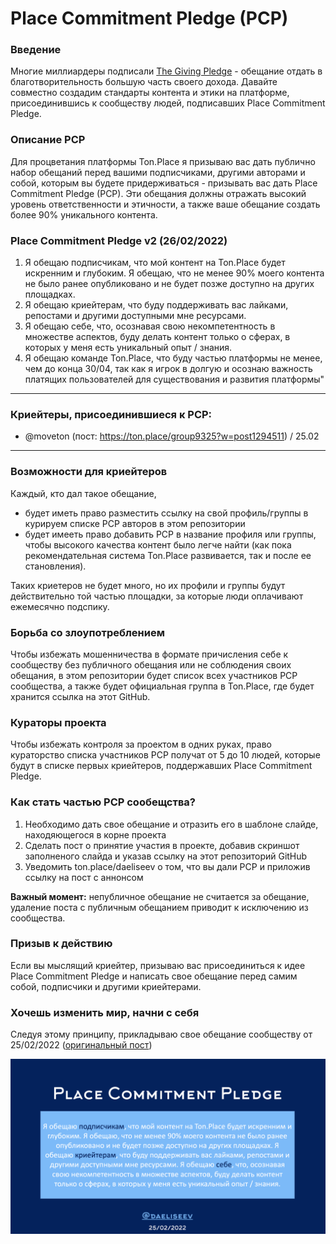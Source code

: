 # Place Commitment Pledge (PCP)

### Введение
Многие миллиардеры подписали [The Giving Pledge](https://en.wikipedia.org/wiki/The_Giving_Pledge) - обещание отдать в благотворительность большую часть своего дохода. Давайте совместно создадим стандарты контента и этики на платформе, присоединившись к сообществу людей, подписавших Place Commitment Pledge. 

### Описание PCP
Для процветания платформы Ton.Place я призываю вас дать публично набор обещаний перед вашими подписчиками, другими авторами и собой, которым вы будете придерживаться - призывать вас дать Place Commitment Pledge (PCP). Эти обещания должны отражать высокий уровень ответственности и этичности, а также ваше обещание создать более 90% уникального контента.

### Place Commitment Pledge v2 (26/02/2022)
1. Я обещаю подписчикам, что мой контент на Ton.Place будет искренним и глубоким. Я обещаю, что не менее 90% моего контента не было ранее опубликовано и не будет позже доступно на других площадках. 
2. Я обещаю криейтерам, что буду поддерживать вас лайками, репостами и другими доступными мне ресурсами. 
3. Я обещаю себе, что, осознавая свою некомпетентность в множестве аспектов, буду делать контент только о сферах, в которых у меня есть уникальный опыт / знания.
4. Я обещаю команде Ton.Place, что буду частью платформы не менее, чем до конца 30/04, так как я игрок в долгую и осознаю важность платящих пользователей для существования и развития платформы"

----

### Криейтеры, присоединившиеся к PCP:
- @moveton (пост: https://ton.place/group9325?w=post1294511) / 25.02

---

### Возможности для криейтеров
Каждый, кто дал такое обещание, 
- будет иметь право разместить ссылку на свой профиль/группы в курируем списке PCP авторов в этом репозитории 
- будет имееть право добавить PCP в название профиля или группы, чтобы высокого качества контент было легче найти (как пока рекомендательная система Ton.Place развивается, так и после ее становления). 

Таких криетеров не будет много, но их профили и группы будут действительно той частью площадки, за которые люди оплачивают ежемесячно подспику.

### Борьба со злоупотреблением
Чтобы избежать мошенничества в формате причисления себе к сообществу без публичного обещания или не соблюдения своих обещания, в этом репозитории будет список всех участников PCP сообщества, а также будет официальная группа в Ton.Place, где будет хранится ссылка на этот GitHub. 

### Кураторы проекта
Чтобы избежать контроля за проектом в одних руках, право кураторство списка участников PCP получат от 5 до 10 людей, которые будут в списке первых криейтеров, поддержавших Place Commitment Pledge. 

### Как стать частью PCP сообещства?
1. Необходимо дать свое обещание и отразить его в шаблоне слайде, находяющегося в корне проекта   
2. Сделать пост о принятие участия в проекте, добавив скриншот заполненого слайда и указав ссылку на этот репозиторий GitHub
3. Уведомить ton.place/daeliseev о том, что вы дали PCP и приложив ссылку на пост с аннонсом 

**Важный момент:** непубличное обещание не считается за обещание, удаление поста с публичным обещанием приводит к исключению из сообщества.

### Призыв к действию 
Если вы мыслящий криейтер, призываю вас присоединиться к идее Place Commitment Pledge и написать свое обещание перед самим собой, подписчики и другими криейтерами.

### Хочешь изменить мир, начни с себя
Cледуя этому принципу, прикладываю свое обещание сообществу от 25/02/2022 ([оригинальный пост](https://ton.place/daeliseev?w=post1293627))

![PCP](Commitments/20220225_DAELISEEV.png?raw=true "Title")
